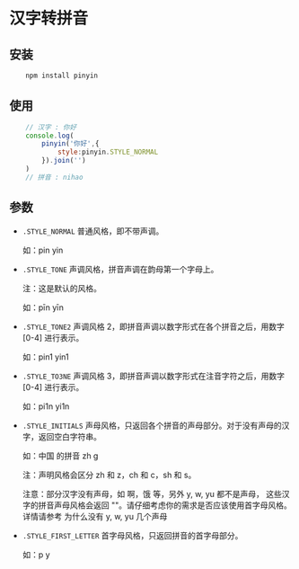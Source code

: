 # 汉字转拼音

## 安装

```js
    npm install pinyin
```

## 使用

```js
    // 汉字 : 你好
    console.log(
        pinyin('你好',{
            style:pinyin.STYLE_NORMAL
        }).join('')
    )
    // 拼音 : nihao

```

## 参数

* `.STYLE_NORMAL`
    普通风格，即不带声调。

    如：pin yin

* `.STYLE_TONE`
    声调风格，拼音声调在韵母第一个字母上。

    注：这是默认的风格。

    如：pīn yīn

* `.STYLE_TONE2`
    声调风格 2，即拼音声调以数字形式在各个拼音之后，用数字 [0-4] 进行表示。

    如：pin1 yin1

* `.STYLE_TO3NE`
    声调风格 3，即拼音声调以数字形式在注音字符之后，用数字 [0-4] 进行表示。

    如：pi1n yi1n

* `.STYLE_INITIALS`
    声母风格，只返回各个拼音的声母部分。对于没有声母的汉字，返回空白字符串。

    如：中国 的拼音 zh g

    注：声明风格会区分 zh 和 z，ch 和 c，sh 和 s。

    注意：部分汉字没有声母，如 啊，饿 等，另外 y, w, yu 都不是声母， 这些汉字的拼音声母风格会返回 ""。请仔细考虑你的需求是否应该使用首字母风格。 详情请参考 为什么没有 y, w, yu 几个声母

* `.STYLE_FIRST_LETTER`
    首字母风格，只返回拼音的首字母部分。

    如：p y